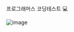 프로그래머스 코딩테스트 💻

![image](https://github.com/user-attachments/assets/1a3cf360-f044-470a-850e-6b8bcc080bcd)
